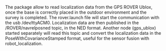 The package allow to read localization data from the GPS ROVER Ublox, once the base is correctly placed in the outdoor environment and the survey is completed. The rover.launch file will start the communication with the usb /dev/ttyACM0. Localization data are then published in the /ROVER/navrelposned topic, in the NED format. Another node (gps_ublox) started separately will read this topic and convert the localization data in the PoseWithCovarianceStamped format, useful for the sensor fusion with robot_localization.
